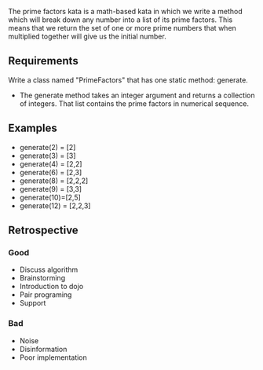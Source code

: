 The prime factors kata is a math-based kata in which we write a method which will break down any number into a list of its prime factors. This means that we return the set of one or more prime numbers that when multiplied together will give us the initial number.

## Requirements
Write a class named "PrimeFactors" that has one static method: generate.
* The generate method takes an integer argument and returns a collection of integers. That list contains the prime factors in numerical sequence.

## Examples
* generate(2) = [2]
* generate(3) = [3]
* generate(4) = [2,2]
* generate(6) = [2,3]
* generate(8) = [2,2,2]
* generate(9) = [3,3]
* generate(10)=[2,5]
* generate(12) = [2,2,3]

## Retrospective

### Good
* Discuss algorithm
* Brainstorming
* Introduction to dojo
* Pair programing
* Support

### Bad
* Noise
* Disinformation
* Poor implementation
